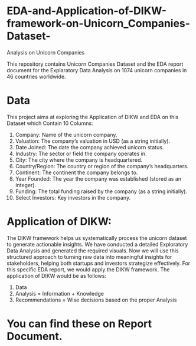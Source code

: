 # EDA-and-Application-of-DIKW-framework-on-Unicorn_Companies-Dataset-
Analysis on Unicorn Companies

This repository contains Unicorn Companies Dataset and the EDA report document for the Explaratory Data Analysis on 1074 unicorn companies in 46 countries worldwide.
# Data
This project aims at exploring the Application of DIKW and EDA on this Dataset which Contain 10 Columns:

1.	Company: Name of the unicorn company.
2.	Valuation: The company’s valuation in USD (as a string initially).
3.	Date Joined: The date the company achieved unicorn status.
4.	Industry: The sector or field the company operates in.
5.	City: The city where the company is headquartered.
6.	Country/Region: The country or region of the company’s headquarters.
7.	Continent: The continent the company belongs to.
8.	Year Founded: The year the company was established (stored as an integer).
9.	Funding: The total funding raised by the company (as a string initially).
10.	Select Investors: Key investors in the company.

# Application of DIKW:
The DIKW framework helps us systematically process the unicorn dataset to generate actionable insights. We have conducted a detailed Exploratory Data Analysis and generated the required visuals. Now we will use this structured approach to turning raw data into meaningful insights for stakeholders, helping both startups and investors strategize effectively. 
For this specific EDA report, we would apply the DIKW framework. The application of DIKW would be as follows: 
1.	Data 
2.	Analysis = Information + Knowledge
3.	Recommendations = Wise decisions based on the proper Analysis
   # You can find these on Report Document.
